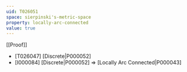 ```yaml
---
uid: T026051
space: sierpinski's-metric-space
property: locally-arc-connected
value: true
---
```

[[Proof]]

* [T026047] [Discrete|P000052]
* [I000084] [Discrete|P000052] => [Locally Arc Connected|P000043]


